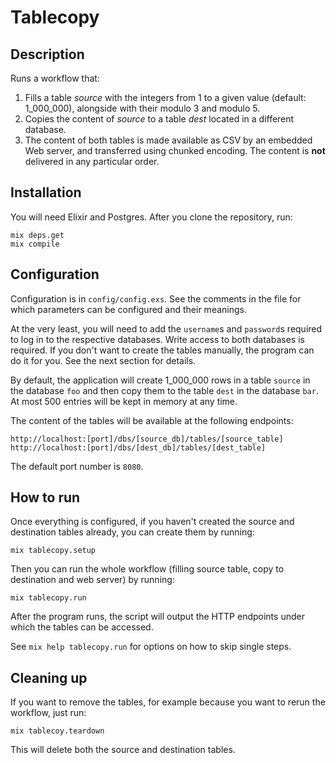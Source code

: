 # Tablecopy

## Description

Runs a workflow that:

1. Fills a table *source* with the integers from 1 to a given value (default: 1_000_000), alongside with their modulo 3 and modulo 5.
1. Copies the content of *source* to a table *dest* located in a different database.
1. The content of both tables is made available as CSV by an embedded Web server, and transferred using chunked encoding. The content is **not** delivered in any particular order.

## Installation

You will need Elixir and Postgres. After you clone the repository, run:

```
mix deps.get
mix compile
```
## Configuration

Configuration is in `config/config.exs`. See the comments in the file for which parameters can be configured and their meanings.

At the very least, you will need to add the `username`s and `password`s required to log in to the respective databases. Write access to both databases is required.
If you don't want to create the tables manually, the program can do it for you. See the next section for details.

By default, the application will create 1_000_000 rows in a table `source` in the database `foo` and then copy them to
the table `dest` in the database `bar`. At most 500 entries will be kept in memory at any time.

The content of the tables will be available at the following endpoints:

```
http://localhost:[port]/dbs/[source_db]/tables/[source_table]
http://localhost:[port]/dbs/[dest_db]/tables/[dest_table]
```

The default port number is `8080`.

## How to run

Once everything is configured, if you haven't created the source and destination tables already, you can create them by running:

`mix tablecopy.setup`

Then you can run the whole workflow (filling source table, copy to destination and web server) by running:

`mix tablecopy.run`

After the program runs, the script will output the HTTP endpoints under which the tables can be accessed.

See `mix help tablecopy.run` for options on how to skip single steps.

## Cleaning up

If you want to remove the tables, for example because you want to rerun the workflow, just run:

`mix tablecoy.teardown`

This will delete both the source and destination tables.





